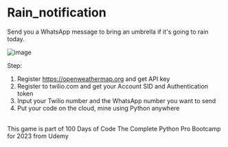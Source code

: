 # Rain_notification
Send you a WhatsApp message to bring an umbrella if it's going to rain today.

![image](https://github.com/ikhsanmasu/Rain_notification/assets/76894210/f7cebcc2-22f2-454f-990d-433270fdd7c7)

Step:
1. Register https://openweathermap.org and get API key
2. Register to twilio.com and get your Account SID and Authentication token
3. Input your Twilio number and the WhatsApp number you want to send
4. Put your code on the cloud, mine using Python anywhere

<br>
This game is part of 100 Days of Code The Complete Python Pro Bootcamp for 2023 from Udemy
